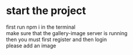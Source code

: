# start the project
first run npm i in the terminal \
make sure that the gallery-image server is running \
then you must first register and then login \
please add an image 





